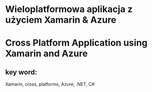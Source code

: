 # Wieloplatformowa aplikacja z użyciem Xamarin & Azure

# Cross Platform Application using Xamarin and Azure


## key word:
Xamarin, cross, platforms, Azure, .NET, C#
